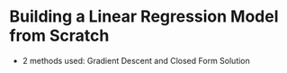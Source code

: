 # Building a Linear Regression Model from Scratch
- 2 methods used: Gradient Descent and Closed Form Solution
